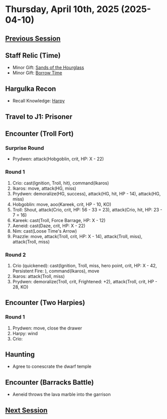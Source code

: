 # Thursday, April 10th, 2025 (2025-04-10)

## [Previous Session](./2025-03-27.md)

## Staff Relic (Time)

- Minor Gift: [Sands of the Hourglass](https://2e.aonprd.com/Relics.aspx?ID=104)
- Minor Gift: [Borrow Time](https://2e.aonprd.com/Relics.aspx?ID=103)

## Hargulka Recon

- Recall Knowledge: [Harpy](https://2e.aonprd.com/Monsters.aspx?ID=3046)

## Travel to J1: Prisoner

## Encounter (Troll Fort)

### Surprise Round

- Prydwen: attack(Hobgoblin, crit, HP: X - 22)

### Round 1

1. Crio: cast(Ignition, Troll, hit), command(Ikaros)
1. Ikaros: move, attack(HG, miss)
1. Prydwen: demoralize(HG, success), attack(HG, hit, HP - 14), attack(HG, miss)
1. Hobgoblin: move, aoo(Kareek, crit, HP - 10, KO)
1. Troll: Shout, attack(Crio, crit, HP: 56 - 33 = 23), attack(Crio, hit, HP: 23 - 7 = 16)
1. Kareek: cast(Troll, Force Barrage, HP: X - 12)
1. Aeneid: cast(Daze, crit, HP: X - 22)
1. Nim: cast(Loose Time's Arrow)
1. Prazzle: move, attack(Troll, crit, HP: X - 14), attack(Troll, miss), attack(Troll, miss)

### Round 2

1. Crio (quickened): cast(Ignition, Troll, miss, hero point, crit, HP: X - 42, Persistent Fire: ), command(Ikaros), move
1. Ikaros: attack(Troll, miss)
1. Prydwen: demoralize(Troll, crit, Frightened: +2), attack(Troll, crit, HP - 28, KO)

## Encounter (Two Harpies)

### Round 1

1. Prydwen: move, close the drawer
1. Harpy: wind
1. Crio:

## Haunting

- Agree to conescrate the dwarf temple

## Encounter (Barracks Battle)

- Aeneid throws the lava marble into the garrison

## [Next Session](./2025-04-24.md)
